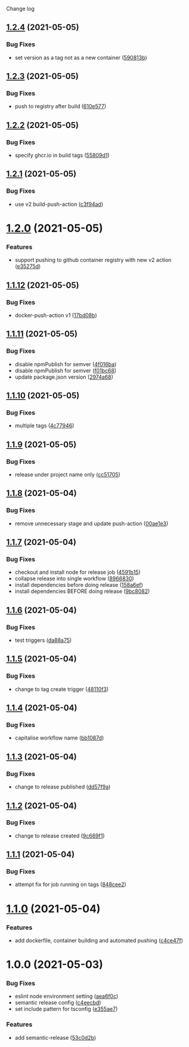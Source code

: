 Change log

## [1.2.4](https://github.com/zp-templates/typescript-project-template/compare/v1.2.3...v1.2.4) (2021-05-05)


### Bug Fixes

* set version as a tag not as a new container ([590813b](https://github.com/zp-templates/typescript-project-template/commit/590813b63e97c1ba3dcd814e8d92c27ef70d72e1))

## [1.2.3](https://github.com/zp-templates/typescript-project-template/compare/v1.2.2...v1.2.3) (2021-05-05)


### Bug Fixes

* push to registry after build ([610e577](https://github.com/zp-templates/typescript-project-template/commit/610e5776dc323c9928ffd1cd8767421e09432c0c))

## [1.2.2](https://github.com/zp-templates/typescript-project-template/compare/v1.2.1...v1.2.2) (2021-05-05)


### Bug Fixes

* specify ghcr.io in build tags ([55809d1](https://github.com/zp-templates/typescript-project-template/commit/55809d1df7524dffca8e931904f28e763e896489))

## [1.2.1](https://github.com/zp-templates/typescript-project-template/compare/v1.2.0...v1.2.1) (2021-05-05)


### Bug Fixes

* use v2 build-push-action ([c3f94ad](https://github.com/zp-templates/typescript-project-template/commit/c3f94adecbfbc3e0e61bc9940e7e62d4423a8573))

# [1.2.0](https://github.com/zp-templates/typescript-project-template/compare/v1.1.12...v1.2.0) (2021-05-05)


### Features

* support pushing to github container registry with new v2 action ([e35275d](https://github.com/zp-templates/typescript-project-template/commit/e35275df118bdefa1780b7032e47b662cfc3584b))

## [1.1.12](https://github.com/zp-templates/typescript-project-template/compare/v1.1.11...v1.1.12) (2021-05-05)


### Bug Fixes

* docker-push-action v1 ([17bd08b](https://github.com/zp-templates/typescript-project-template/commit/17bd08bd85ea30530ec321b921f2fe842a3e27a3))

## [1.1.11](https://github.com/zp-templates/typescript-project-template/compare/v1.1.10...v1.1.11) (2021-05-05)


### Bug Fixes

* disable npmPublish for semver ([4f016ba](https://github.com/zp-templates/typescript-project-template/commit/4f016ba1d7c39b079c7cf364ea44a5c7da30c995))
* disable npmPublish for semver ([f01bc68](https://github.com/zp-templates/typescript-project-template/commit/f01bc686ace1b5d3196b9814196d0738347c358a))
* update package.json version ([2974a68](https://github.com/zp-templates/typescript-project-template/commit/2974a68b334df523be19a032e48619a3237e73f1))

## [1.1.10](https://github.com/zp-templates/typescript-project-template/compare/v1.1.9...v1.1.10) (2021-05-05)


### Bug Fixes

* multiple tags ([4c77946](https://github.com/zp-templates/typescript-project-template/commit/4c779461fcbeec16ba976202ac5c850698081229))

## [1.1.9](https://github.com/zp-templates/typescript-project-template/compare/v1.1.8...v1.1.9) (2021-05-05)


### Bug Fixes

* release under project name only ([cc51705](https://github.com/zp-templates/typescript-project-template/commit/cc517052a189e8859368c92619e2b5f16ba7cefa))

## [1.1.8](https://github.com/zp-templates/typescript-project-template/compare/v1.1.7...v1.1.8) (2021-05-04)


### Bug Fixes

* remove unnecessary stage and update push-action ([00ae1e3](https://github.com/zp-templates/typescript-project-template/commit/00ae1e3b0b8108f3829faab99bd248a5ad940a41))

## [1.1.7](https://github.com/zp-templates/typescript-project-template/compare/v1.1.6...v1.1.7) (2021-05-04)


### Bug Fixes

* checkout and install node for release job ([4591b15](https://github.com/zp-templates/typescript-project-template/commit/4591b152a1d809d41924f9adc3f13a8b1cbd73ad))
* collapse release into single workflow ([8966830](https://github.com/zp-templates/typescript-project-template/commit/8966830fe25ea861999aeb6ebc13ff459e096be9))
* install dependencies before doing release ([158a6ef](https://github.com/zp-templates/typescript-project-template/commit/158a6efdea9e881f158e6bef995d185c25a4ab0b))
* install dependencies BEFORE doing release ([9bc8082](https://github.com/zp-templates/typescript-project-template/commit/9bc8082a34186364794842eb98e5605dc794b1c2))

## [1.1.6](https://github.com/zp-templates/typescript-project-template/compare/v1.1.5...v1.1.6) (2021-05-04)


### Bug Fixes

* test triggers ([da88a75](https://github.com/zp-templates/typescript-project-template/commit/da88a75e7a226361ddd9ba9bc270b7810c895bcf))

## [1.1.5](https://github.com/zp-templates/typescript-project-template/compare/v1.1.4...v1.1.5) (2021-05-04)


### Bug Fixes

* change to tag create trigger ([48110f3](https://github.com/zp-templates/typescript-project-template/commit/48110f3b3b951cc73d1acd0e3326d3fbe2a32fea))

## [1.1.4](https://github.com/zp-templates/typescript-project-template/compare/v1.1.3...v1.1.4) (2021-05-04)


### Bug Fixes

* capitalise workflow name ([bb1087d](https://github.com/zp-templates/typescript-project-template/commit/bb1087d5c5b23510f02e9550ff4d18adc2941f13))

## [1.1.3](https://github.com/zp-templates/typescript-project-template/compare/v1.1.2...v1.1.3) (2021-05-04)


### Bug Fixes

* change to release published ([dd57f9a](https://github.com/zp-templates/typescript-project-template/commit/dd57f9a83c60f258fa7ec9ea745c9c74d61bca28))

## [1.1.2](https://github.com/zp-templates/typescript-project-template/compare/v1.1.1...v1.1.2) (2021-05-04)


### Bug Fixes

* change to release created ([9c669f1](https://github.com/zp-templates/typescript-project-template/commit/9c669f16992f55bf00495ac713992347cc203ee0))

## [1.1.1](https://github.com/zp-templates/typescript-project-template/compare/v1.1.0...v1.1.1) (2021-05-04)


### Bug Fixes

* attempt fix for job running on tags ([848cee2](https://github.com/zp-templates/typescript-project-template/commit/848cee2185fb9742c8607554c72d7b82f1ac5447))

# [1.1.0](https://github.com/zp-templates/typescript-project-template/compare/v1.0.0...v1.1.0) (2021-05-04)


### Features

* add dockerfile, container building and automated pushing ([c4ce47f](https://github.com/zp-templates/typescript-project-template/commit/c4ce47fb5594d678bc49d364d90fbad3ccbed113))

# 1.0.0 (2021-05-03)


### Bug Fixes

* eslint node environment setting ([aea6f0c](https://github.com/zp-templates/typescript-project-template/commit/aea6f0ce42c710a95a3c462c17d3684d774f68d3))
* semantic release config ([c4eecbd](https://github.com/zp-templates/typescript-project-template/commit/c4eecbd9c79f62d5840cec2428c271048b1bdf31))
* set include pattern for tsconfig ([e355ae7](https://github.com/zp-templates/typescript-project-template/commit/e355ae7101b68783bce9afa7a68ecfebc9b8716c))


### Features

* add semantic-release ([53c0d2b](https://github.com/zp-templates/typescript-project-template/commit/53c0d2bbcc70a5eaeb0b622a9f5f5fb8a98283b8))
